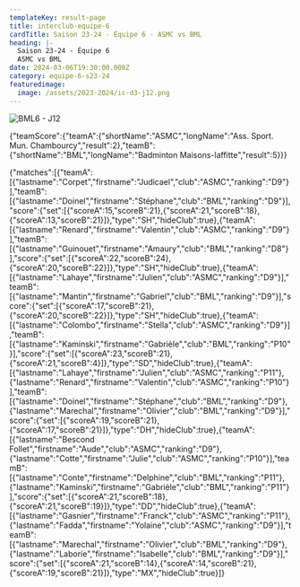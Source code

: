 ```yaml
---
templateKey: result-page
title: interclub-equipe-6
cardTitle: Saison 23-24 - Équipe 6 - ASMC vs BML 
heading: |-
  Saison 23-24 - Équipe 6
  ASMC vs BML
date: 2024-03-06T19:30:00.000Z
category: equipe-6-s23-24
featuredimage:
  image: /assets/2023-2024/ic-d3-j12.png
---
```

![](/assets/2023-2024/ic-d3-j12.png "BML6 - J12")

<teamscoreboard>{"teamScore":{"teamA":{"shortName":"ASMC","longName":"Ass. Sport. Mun. Chambourcy","result":2},"teamB":{"shortName":"BML","longName":"Badminton Maisons-laffitte","result":5}}}</teamscoreboard>

<scoreboard>{"matches":[{"teamA":[{"lastname":"Corpet","firstname":"Judicael","club":"ASMC","ranking":"D9"}],"teamB":[{"lastname":"Doinel","firstname":"Stéphane","club":"BML","ranking":"D9"}],"score":{"set":[{"scoreA":15,"scoreB":21},{"scoreA":21,"scoreB":18},{"scoreA":13,"scoreB":21}]},"type":"SH","hideClub":true},{"teamA":[{"lastname":"Renard","firstname":"Valentin","club":"ASMC","ranking":"D9"}],"teamB":[{"lastname":"Guinouet","firstname":"Amaury","club":"BML","ranking":"D8"}],"score":{"set":[{"scoreA":22,"scoreB":24},{"scoreA":20,"scoreB":22}]},"type":"SH","hideClub":true},{"teamA":[{"lastname":"Lahaye","firstname":"Julien","club":"ASMC","ranking":"D9"}],"teamB":[{"lastname":"Mantin","firstname":"Gabriel","club":"BML","ranking":"D9"}],"score":{"set":[{"scoreA":17,"scoreB":21},{"scoreA":20,"scoreB":22}]},"type":"SH","hideClub":true},{"teamA":[{"lastname":"Colombo","firstname":"Stella","club":"ASMC","ranking":"D9"}],"teamB":[{"lastname":"Kaminski","firstname":"Gabrièle","club":"BML","ranking":"P10"}],"score":{"set":[{"scoreA":23,"scoreB":21},{"scoreA":21,"scoreB":4}]},"type":"SD","hideClub":true},{"teamA":[{"lastname":"Lahaye","firstname":"Julien","club":"ASMC","ranking":"P11"},{"lastname":"Renard","firstname":"Valentin","club":"ASMC","ranking":"P10"}],"teamB":[{"lastname":"Doinel","firstname":"Stéphane","club":"BML","ranking":"D9"},{"lastname":"Marechal","firstname":"Olivier","club":"BML","ranking":"D9"}],"score":{"set":[{"scoreA":19,"scoreB":21},{"scoreA":17,"scoreB":21}]},"type":"DH","hideClub":true},{"teamA":[{"lastname":"Bescond Follet","firstname":"Aude","club":"ASMC","ranking":"D9"},{"lastname":"Cotte","firstname":"Julie","club":"ASMC","ranking":"P10"}],"teamB":[{"lastname":"Conte","firstname":"Delphine","club":"BML","ranking":"P11"},{"lastname":"Kaminski","firstname":"Gabrièle","club":"BML","ranking":"P11"}],"score":{"set":[{"scoreA":21,"scoreB":18},{"scoreA":21,"scoreB":19}]},"type":"DD","hideClub":true},{"teamA":[{"lastname":"Gasnier","firstname":"Franck","club":"ASMC","ranking":"P11"},{"lastname":"Fadda","firstname":"Yolaine","club":"ASMC","ranking":"D9"}],"teamB":[{"lastname":"Marechal","firstname":"Olivier","club":"BML","ranking":"D9"},{"lastname":"Laborie","firstname":"Isabelle","club":"BML","ranking":"D9"}],"score":{"set":[{"scoreA":21,"scoreB":14},{"scoreA":14,"scoreB":21},{"scoreA":19,"scoreB":21}]},"type":"MX","hideClub":true}]}</scoreboard>